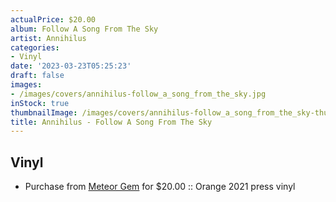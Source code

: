 ```yaml
---
actualPrice: $20.00
album: Follow A Song From The Sky
artist: Annihilus
categories:
- Vinyl
date: '2023-03-23T05:25:23'
draft: false
images:
- /images/covers/annihilus-follow_a_song_from_the_sky.jpg
inStock: true
thumbnailImage: /images/covers/annihilus-follow_a_song_from_the_sky-thumb.jpg
title: Annihilus - Follow A Song From The Sky
---
```


## Vinyl
* Purchase from [Meteor Gem](https://meteor-gem.com/products/annihilus-follow-a-song-from-the-sky-lp) for $20.00 :: Orange 2021 press vinyl
